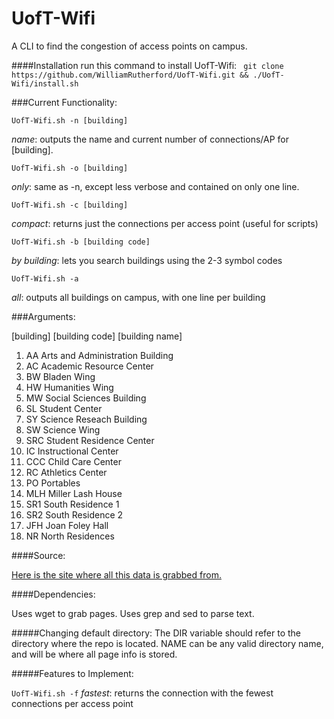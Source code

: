 # UofT-Wifi
A CLI to find the congestion of access points on campus.

####Installation
run this command to install UofT-Wifi:
` git clone https://github.com/WilliamRutherford/UofT-Wifi.git && ./UofT-Wifi/install.sh`

###Current Functionality:

`UofT-Wifi.sh -n [building]`

*name*: outputs the name and current number of connections/AP for [building].

`UofT-Wifi.sh -o [building]`

*only*: same as -n, except less verbose and contained on only one line.

`UofT-Wifi.sh -c [building]`

*compact*: returns just the connections per access point (useful for scripts) 

`UofT-Wifi.sh -b [building code]`

*by building*: lets you search buildings using the 2-3 symbol codes

`UofT-Wifi.sh -a`

*all*: outputs all buildings on campus, with one line per building

###Arguments:

[building]  [building code] [building name]
 
1.   AA   Arts and Administration Building
2.   AC   Academic Resource Center
3.   BW   Bladen Wing
4.   HW   Humanities Wing
5.   MW   Social Sciences Building
6.   SL   Student Center
7.   SY   Science Reseach Building
8.   SW   Science Wing
9.   SRC  Student Residence Center
10.  IC   Instructional Center
11.  CCC  Child Care Center
12.  RC   Athletics Center
13.  PO   Portables
14.  MLH  Miller Lash House
15.  SR1  South Residence 1
16.  SR2  South Residence 2
17.  JFH  Joan Foley Hall
18.  NR   North Residences

####Source:

[Here is the site where all this data is grabbed from.](http://utsc.utoronto.ca/webapps/wirelessmap/cwn.php)

####Dependencies:

Uses wget to grab pages. Uses grep and sed to parse text.

#####Changing default directory:
The  DIR variable should refer to the directory where the repo is located. NAME can be any valid directory name, and will be where all page info is stored.

#####Features to Implement:

`UofT-Wifi.sh -f`
*fastest*: returns the connection with the fewest connections per access point

